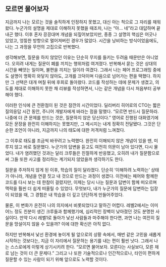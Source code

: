 ## 모르면 물어보자

지금까지 나는 모르는 것을 솔직하게 인정하지 못했고, 대신 아는 척으로 그 자리를 채워왔다. 누군가의 설명을 제대로 이해하지 못했을 때조차, 나는 “아… 네”라고 대답하며 끝내곤 했다. 이후 혼자 끙끙대며 개념을 되짚어보았지만, 종종 그 설명의 핵심은 어긋나 있었고, 엉뚱한 방향으로 멀어져버린 경우가 많았다. 시간을 낭비하는 방식이었음에도, 나는 그 과정을 무언의 고집으로 반복했다.

생각해보면, 질문을 하지 않았던 이유는 단순히 무지를 들키는 두려움 때문만은 아니었다. 오히려 내게는 질문이 폐를 끼치는 행위처럼 여겨졌다. 반복해서 묻는 것은 상대의 시간을 빼앗는 일이며, 불편을 끼치는 일이라 여겼다. 그래서 나는 페어 프로그래밍 중에도 설명이 명확히 와닿지 않아도, 고개를 끄덕이며 다음으로 넘어가는 편을 택했다. 하지만 그 선택은 대개 며칠 뒤에 후회로 돌아왔다. 코드를 작성하는 데에 문제가 생겼고, 의도를 제대로 이해하지 못한 채 리뷰를 작성하면서, 나는 같은 개념을 다시 처음부터 공부해야 했다.

이러한 인식에 큰 전환점이 된 것은 잠깐의 시간이었다. 딜리버리 히어로의 CTO는 짧은 질의응답 시간 동안, 주니어 개발자에게 바라는 점을 말했다. “모르면 반드시 질문하라. 나중에 더 큰 문제를 만드는 것은, 질문하지 않은 당신이다.” 영어로 진행된 대화였기에 모든 문장을 완전히 이해하지는 못했지만, 그 메시지는 내게 정확히 전달됐다. 그것은 단순한 조언이 아니라, 지금까지 나의 태도에 대한 저격처럼 느껴졌다.

그 이후로 태도를 조금씩 바꾸려고 노력했다. 완전히 이해되지 않은 개념이 있을 땐, 미루지 않고 바로 질문했다. 누군가의 답변을 듣고도 여전히 의문이 남아 있다면, 다시 물었다. 내가 염려했던 것과는 달리 크루들은 친절하게 반응했고, 오히려 내가 질문함으로써 그들 또한 사고를 정리하는 계기되지 않았을까 생각하기도 한다.

질문을 주저하지 않게 된 이후, 학습의 질이 달라졌다. 단순히 ‘이해하려 노력하는’ 상태가 아니라, 개념을 연결 짓고 내 것으로 만드는 과정이 생겼다. 이전에는 페어와 함께한 코드를 다시 보는 데 한참이 걸렸지만, 이제는 당시 나눈 질문과 답변이 함께 떠오르며 맥락을 훨씬 더 쉽게 떠올릴 수 있었다. 무엇보다, 내가 누군가의 질문에 답변하는 입장이 되었을 때, 그 경험은 내 학습을 더 깊고 단단하게 만들어주었다.

물론, 이 변화가 온전히 나의 의지에서 비롯되었다고 말하긴 어렵다. 레벨2에서는 이미 어느 정도 친분이 생긴 크루들과 함께했기에, 심리적인 장벽이 낮아졌던 것도 분명한 사실이다. 만약 다시 레벨1로 돌아가 낯선 사람들과 마주해야 한다면, 과연 나는 여전히 질문을 망설이지 않을 수 있을까? 이에 대한 확신은 아직 없다.

하지만 반복해서 낯선 환경에 놓이게 될 앞으로의 상황 속에서, 매번 같은 고민을 새롭게 시작하는 것보다는, 지금 이 자리에서 질문하는 용기를 내는 편이 훨씬 낫다. 그래서 나는 스스로에게 이렇게 상기시키려 한다.
“모르면 물어보자. 모른다는 사실보다, 모른 채로 남는 것이 더 큰 문제다.”
그리고 나 또한 기술적으로나 인간적으로나, 타인이 편하게 질문할 수 있는 사람이 되기 위해 앞으로도 노력할 것이다.
